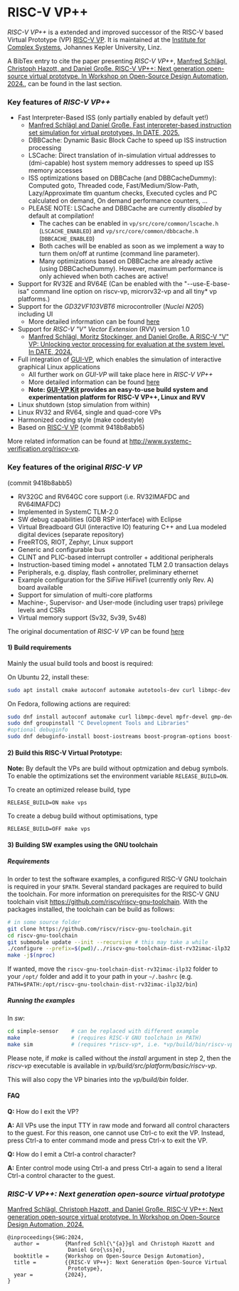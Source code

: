 # RISC-V VP++

*RISC-V VP++* is a extended and improved successor of the RISC-V based Virtual Prototype (VP) [RISC-V VP](https://github.com/agra-uni-bremen/riscv-vp).
It is maintained at the [Institute for Complex Systems](https://ics.jku.at/), Johannes Kepler University, Linz.

A BibTex entry to cite the paper presenting *RISC-V VP++*, [Manfred Schlägl, Christoph Hazott, and Daniel Große. RISC-V VP++: Next generation open-source virtual prototype. In Workshop on Open-Source Design Automation, 2024.](https://ics.jku.at/files/2024OSDA_RISCV-VP-plusplus.pdf), can be found in the last section.

### Key features of *RISC-V VP++*
 * Fast Interpreter-Based ISS (only partially enabled by default yet!)
   * [Manfred Schlägl and Daniel Große. Fast interpreter-based instruction set simulation for virtual prototypes, In DATE, 2025.](https://ics.jku.at/files/2025DATE_Fast_Interpreter-based_ISS.pdf)
   * DBBCache: Dynamic Basic Block Cache to speed up ISS instruction processing
   * LSCache: Direct translation of in-simulation virtual addresses to (dmi-capable) host system memory addresses to speed up ISS memory accesses
   * ISS optimizations based on DBBCache (and DBBCacheDummy): Computed goto, Threaded code, Fast/Medium/Slow-Path, Lazy/Approximate tlm quantum checks, Executed cycles and PC calculated on demand, On demand performance counters, ...
   * PLEASE NOTE: LSCache and DBBCache are currently *disabled* by default at compilation!
     * The caches can be enabled in ```vp/src/core/common/lscache.h``` (```LSCACHE_ENABLED```) and ```vp/src/core/common/dbbcache.h``` (```DBBCACHE_ENABLED```)
     * Both caches will be enabled as soon as we implement a way to turn them on/off at runtime (command line parameter).
     * Many optimizations based on DBBCache are already active (using DBBCacheDummy). However, maximum performance is only achieved when both caches are active!
 * Support for RV32E and RV64E
   (Can be enabled with the "--use-E-base-isa" command line option on riscv-vp, microrv32-vp and all tiny* vp platforms.)
 * Support for the *GD32VF103VBT6* microcontroller (*Nuclei N205*) including UI
   * More detailed information can be found [here](doc/GD32/README.md)
 * Support for *RISC-V "V" Vector Extension* (RVV) version 1.0
   * [Manfred Schlägl, Moritz Stockinger, and Daniel Große. A RISC-V "V" VP: Unlocking vector processing for evaluation at the system level. In DATE, 2024.](https://ics.jku.at/files/2024DATE_RISCV-VP-plusplus_RVV.pdf)
 * Full integration of [GUI-VP](https://github.com/ics-jku/GUI-VP), which enables the simulation of interactive graphical Linux applications
   * All further work on *GUI-VP* will take place here in *RISC-V VP++*
   * More detailed information can be found [here](doc/GUI-VP/README.md)
   * **Note: [GUI-VP Kit](https://github.com/ics-jku/GUI-VP_Kit) provides an easy-to-use build system and experimentation platform for RISC-V VP++, Linux and RVV**
 * Linux shutdown (stop simulation from within)
 * Linux RV32 and RV64, single and quad-core VPs
 * Harmonized coding style (make codestyle)
 * Based on [RISC-V VP](https://github.com/agra-uni-bremen/riscv-vp) (commit 9418b8abb5)

More related information can be found at http://www.systemc-verification.org/riscv-vp.


### Key features of the original *RISC-V VP*
(commit 9418b8abb5)

 - RV32GC and RV64GC core support (i.e. RV32IMAFDC and RV64IMAFDC)
 - Implemented in SystemC TLM-2.0
 - SW debug capabilities (GDB RSP interface) with Eclipse
 - Virtual Breadboard GUI (interactive IO) featuring C++ and Lua modeled digital devices (separate repository)
 - FreeRTOS, RIOT, Zephyr, Linux support
 - Generic and configurable bus
 - CLINT and PLIC-based interrupt controller + additional peripherals
 - Instruction-based timing model + annotated TLM 2.0 transaction delays
 - Peripherals, e.g. display, flash controller, preliminary ethernet
 - Example configuration for the SiFive HiFive1 (currently only Rev. A) board available
 - Support for simulation of multi-core platforms
 - Machine-, Supervisor- and User-mode (including user traps) privilege levels and CSRs
 - Virtual memory support (Sv32, Sv39, Sv48)

The original documentation of *RISC-V VP* can be found [here](doc/RISCV-VP/README.md)


#### 1) Build requirements

Mainly the usual build tools and boost is required:

On Ubuntu 22, install these:
```bash
sudo apt install cmake autoconf automake autotools-dev curl libmpc-dev libmpfr-dev libgmp-dev gawk build-essential bison flex texinfo libgoogle-perftools-dev libtool patchutils bc zlib1g-dev libexpat-dev libboost-iostreams-dev libboost-program-options-dev libboost-log-dev qtbase5-dev qt5-qmake libvncserver-dev
```

On Fedora, following actions are required:
```bash
sudo dnf install autoconf automake curl libmpc-devel mpfr-devel gmp-devel gawk bison flex texinfo gperf libtool patchutils bc zlib-devel expat-devel cmake boost-devel qt5-qtbase qt5-qtbase-devel libvncserver-devel
sudo dnf groupinstall "C Development Tools and Libraries"
#optional debuginfo
sudo dnf debuginfo-install boost-iostreams boost-program-options boost-regex bzip2-libs glibc libgcc libicu libstdc++ zlib
```

#### 2) Build this RISC-V Virtual Prototype:

**Note:** By default the VPs are build without optmization and debug symbols.
To enable the optimizations set the environment variable `RELEASE_BUILD=ON`.

To create an optimized release build, type
```
RELEASE_BUILD=ON make vps
```

To create a debug build without optimisations, type
```
RELEASE_BUILD=OFF make vps
```

#### 3) Building SW examples using the GNU toolchain

##### Requirements

In order to test the software examples, a configured RISC-V GNU toolchain is required in your `$PATH`.
Several standard packages are required to build the toolchain.
For more information on prerequisites for the RISC-V GNU toolchain visit https://github.com/riscv/riscv-gnu-toolchain.
With the packages installed, the toolchain can be build as follows:

```bash
# in some source folder
git clone https://github.com/riscv/riscv-gnu-toolchain.git
cd riscv-gnu-toolchain
git submodule update --init --recursive # this may take a while
./configure --prefix=$(pwd)/../riscv-gnu-toolchain-dist-rv32imac-ilp32 --with-arch=rv32imac --with-abi=ilp32
make -j$(nproc)
```

If wanted, move the `riscv-gnu-toolchain-dist-rv32imac-ilp32` folder to your `/opt/` folder and add it to your path in your `~/.bashrc`
(e.g. `PATH=$PATH:/opt/riscv-gnu-toolchain-dist-rv32imac-ilp32/bin`)

##### Running the examples

In *sw*:

```bash
cd simple-sensor    # can be replaced with different example
make                # (requires RISC-V GNU toolchain in PATH)
make sim            # (requires *riscv-vp*, i.e. *vp/build/bin/riscv-vp*, executable in PATH)
```

Please note, if *make* is called without the *install* argument in step 2, then the *riscv-vp* executable is available in *vp/build/src/platform/basic/riscv-vp*.



This will also copy the VP binaries into the *vp/build/bin* folder.

#### FAQ

**Q:** How do I exit the VP?

**A:** All VPs use the input TTY in raw mode and forward all control
characters to the guest. For this reason, one cannot use Ctrl-c to exit
the VP. Instead, press Ctrl-a to enter command mode and press Ctrl-x to
exit the VP.

**Q:** How do I emit a Ctrl-a control character?

**A:** Enter control mode using Ctrl-a and press Ctrl-a again to send a
literal Ctrl-a control character to the guest.

### *RISC-V VP++: Next generation open-source virtual prototype*

[Manfred Schlägl, Christoph Hazott, and Daniel Große. RISC-V VP++: Next generation open-source virtual prototype. In Workshop on Open-Source Design Automation, 2024.](https://ics.jku.at/files/2024OSDA_RISCV-VP-plusplus.pdf)

```
@inproceedings{SHG:2024,
  author =        {Manfred Schl{\"{a}}gl and Christoph Hazott and
                   Daniel Gro{\ss}e},
  booktitle =     {Workshop on Open-Source Design Automation},
  title =         {{RISC-V VP++}: Next Generation Open-Source Virtual
                   Prototype},
  year =          {2024},
}
```
